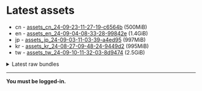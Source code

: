 # Latest assets
- cn - [assets_cn_24-09-23-11-27-19-c6564b](https://github.com/ArknightsAssets/NewAssets/actions/runs/11067247700/artifacts/1986408678) (500MiB)
- en - [assets_en_24-09-04-08-33-28-99842e](https://github.com/ArknightsAssets/NewAssets/actions/runs/10725026334/artifacts/1897539708) (1.4GiB)
- jp - [assets_jp_24-09-03-11-03-39-a4ed95](https://github.com/ArknightsAssets/NewAssets/actions/runs/10715653353/artifacts/1894881577) (997MiB)
- kr - [assets_kr_24-08-27-09-48-24-9449d2](https://github.com/ArknightsAssets/NewAssets/actions/runs/10715653353/artifacts/1894882373) (995MiB)
- tw - [assets_tw_24-09-10-11-32-03-8d9474](https://github.com/ArknightsAssets/NewAssets/actions/runs/11007459949/artifacts/1969821966) (2.5GiB)

<details>
<summary>Latest raw bundles</summary>

- cn - [bundles_cn_24-09-23-11-27-19-c6564b](https://github.com/ArknightsAssets/NewAssets/actions/runs/11067247700/artifacts/1986409186) (158MiB)
- en - [bundles_en_24-09-04-08-33-28-99842e](https://github.com/ArknightsAssets/NewAssets/actions/runs/10725026334/artifacts/1897540626) (365MiB)
- jp - [bundles_jp_24-09-03-11-03-39-a4ed95](https://github.com/ArknightsAssets/NewAssets/actions/runs/10715653353/artifacts/1894882198) (282MiB)
- kr - [bundles_kr_24-08-27-09-48-24-9449d2](https://github.com/ArknightsAssets/NewAssets/actions/runs/10715653353/artifacts/1894882984) (280MiB)
- tw - [bundles_tw_24-09-10-11-32-03-8d9474](https://github.com/ArknightsAssets/NewAssets/actions/runs/11007459949/artifacts/1969822781) (581MiB)

</details>

---

**You must be logged-in.**
